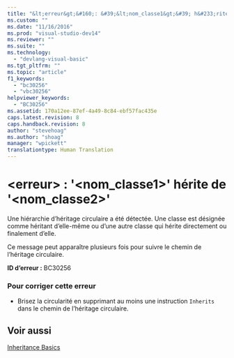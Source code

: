 ```yaml
---
title: "&lt;erreur&gt;&#160;: &#39;&lt;nom_classe1&gt;&#39; h&#233;rite de &#39;&lt;nom_classe2&gt;&#39; | Microsoft Docs"
ms.custom: ""
ms.date: "11/16/2016"
ms.prod: "visual-studio-dev14"
ms.reviewer: ""
ms.suite: ""
ms.technology: 
  - "devlang-visual-basic"
ms.tgt_pltfrm: ""
ms.topic: "article"
f1_keywords: 
  - "bc30256"
  - "vbc30256"
helpviewer_keywords: 
  - "BC30256"
ms.assetid: 170a12ee-87ef-4a49-8c84-ebf57fac435e
caps.latest.revision: 8
caps.handback.revision: 8
author: "stevehoag"
ms.author: "shoag"
manager: "wpickett"
translationtype: Human Translation
---
```

# &lt;erreur&gt;&#160;: &#39;&lt;nom_classe1&gt;&#39; h&#233;rite de &#39;&lt;nom_classe2&gt;&#39;
Une hiérarchie d’héritage circulaire a été détectée. Une classe est désignée comme héritant d’elle\-même ou d’une autre classe qui hérite directement ou finalement d’elle.  
  
 Ce message peut apparaître plusieurs fois pour suivre le chemin de l’héritage circulaire.  
  
 **ID d’erreur :** BC30256  
  
### Pour corriger cette erreur  
  
-   Brisez la circularité en supprimant au moins une instruction `Inherits` dans le chemin de l’héritage circulaire.  
  
## Voir aussi  
 [Inheritance Basics](../../visual-basic/programming-guide/language-features/objects-and-classes/inheritance-basics.md)